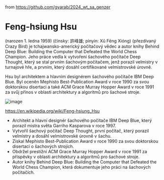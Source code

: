 from <https://github.com/gyarab/2024_wt_sa_genzer>

# Feng-hsiung Hsu
  (narozen 1. ledna 1959) (čínsky: 許峰雄; pinyin: Xǔ Fēng Xióng) (přezdívaný Crazy Bird) je tchajwansko-americký počítačový vědec a autor knihy Behind Deep Blue: Building the Computer that Defeated the World Chess Champion. Jeho práce vedla k vytvoření šachového počítače Deep Thought, který se stal prvním šachovým počítačem, jenž porazil velmistry v turnajové hře, a prvním, který dosáhl certifikované velmistrovské úrovně.

  Hsu byl architektem a hlavním designérem šachového počítače IBM Deep Blue. Byl oceněn Mephisto Best-Publication Award v roce 1990 za svou doktorskou disertaci a také ACM Grace Murray Hopper Award v roce 1991 za svůj přínos v oblasti architektury a algoritmů pro šachové stroje.

![image](https://github.com/user-attachments/assets/03904b7e-6baa-44d1-8248-0004d076ec4c)

https://en.wikipedia.org/wiki/Feng-hsiung_Hsu

* Architekt a hlavní designér šachového počítače IBM Deep Blue, který porazil mistra světa Garriho Kasparova v roce 1997.
* Vytvořil šachový počítač Deep Thought, první počítač, který porazil velmistry a dosáhl velmistrovské úrovně v šachu.
* Získal Mephisto Best-Publication Award v roce 1990 za svou doktorskou disertaci o šachových strojích.
* Obdržel prestižní ACM Grace Murray Hopper Award v roce 1991 za příspěvky v oblasti architektury a algoritmů pro šachové stroje.
* Autor knihy Behind Deep Blue: Building the Computer that Defeated the World Chess Champion, která dokumentuje jeho práci na šachových počítačích.








